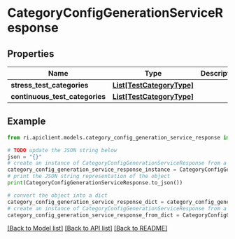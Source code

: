 # CategoryConfigGenerationServiceResponse


## Properties

Name | Type | Description | Notes
------------ | ------------- | ------------- | -------------
**stress_test_categories** | [**List[TestCategoryType]**](TestCategoryType.md) |  | [optional] 
**continuous_test_categories** | [**List[TestCategoryType]**](TestCategoryType.md) |  | [optional] 

## Example

```python
from ri.apiclient.models.category_config_generation_service_response import CategoryConfigGenerationServiceResponse

# TODO update the JSON string below
json = "{}"
# create an instance of CategoryConfigGenerationServiceResponse from a JSON string
category_config_generation_service_response_instance = CategoryConfigGenerationServiceResponse.from_json(json)
# print the JSON string representation of the object
print(CategoryConfigGenerationServiceResponse.to_json())

# convert the object into a dict
category_config_generation_service_response_dict = category_config_generation_service_response_instance.to_dict()
# create an instance of CategoryConfigGenerationServiceResponse from a dict
category_config_generation_service_response_from_dict = CategoryConfigGenerationServiceResponse.from_dict(category_config_generation_service_response_dict)
```
[[Back to Model list]](../README.md#documentation-for-models) [[Back to API list]](../README.md#documentation-for-api-endpoints) [[Back to README]](../README.md)

